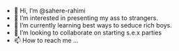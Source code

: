 - 👋 Hi, I’m @sahere-rahimi
- 👀 I’m interested in presenting my ass to strangers.
- 🌱 I’m currently learning best ways to seduce rich boys.
- 💞️ I’m looking to collaborate on starting s.e.x parties
- 📫 How to reach me ...

<!---
sahere-rahimi/sahere-rahimi is a ✨ special ✨ repository because its `README.md` (this file) appears on your GitHub profile.
You can click the Preview link to take a look at your changes.
--->
